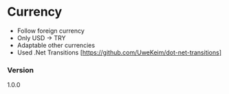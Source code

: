 # Currency

- Follow foreign currency
- Only USD -> TRY 
- Adaptable other currencies
- Used .Net Transitions [https://github.com/UweKeim/dot-net-transitions]



### Version
1.0.0

